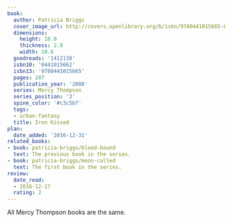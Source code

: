 ```yaml
---
book:
  author: Patricia Briggs
  cover_image_url: http://covers.openlibrary.org/b/isbn/9780441015665-L.jpg
  dimensions:
    height: 18.0
    thickness: 2.0
    width: 10.6
  goodreads: '1412138'
  isbn10: '0441015662'
  isbn13: '9780441015665'
  pages: 287
  publication_year: '2008'
  series: Mercy Thompson
  series_position: '3'
  spine_color: '#c3c5b7'
  tags:
  - urban-fantasy
  title: Iron Kissed
plan:
  date_added: '2016-12-31'
related_books:
- book: patricia-briggs/blood-bound
  text: The previous book in the series.
- book: patricia-briggs/moon-called
  text: The first book in the series.
review:
  date_read:
  - 2016-12-17
  rating: 2
---
```


All Mercy Thompson books are the same.
